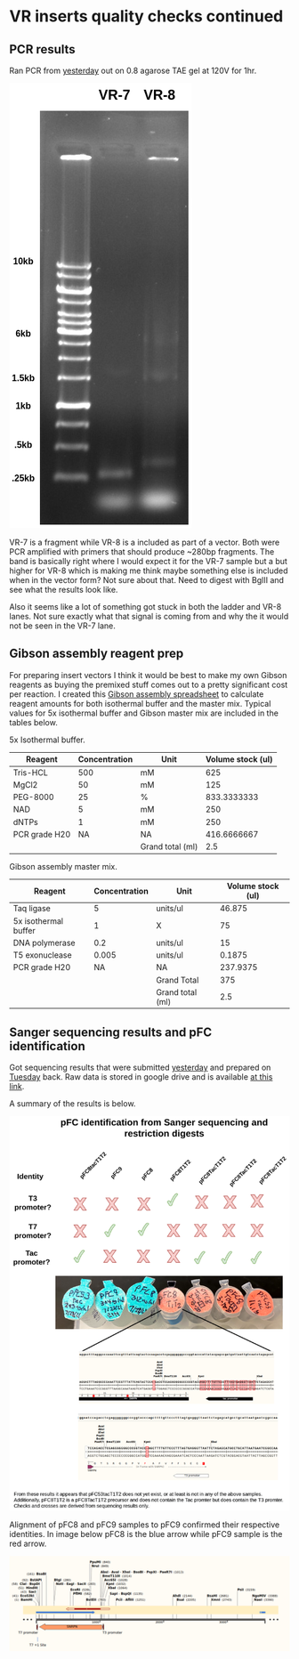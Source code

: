 # VR inserts quality checks continued

## PCR results

Ran PCR from [yesterday](13_8-18-21.md) out on 0.8 agarose TAE
gel at 120V for 1hr.

![](images/vr-7-8-PCR.png)

VR-7 is a fragment while VR-8 is a included as part of a vector.
Both were PCR amplified with primers that should produce ~280bp
fragments. The band is basically right where I would expect it
for the VR-7 sample but a but higher for VR-8 which is
making me think maybe something else is included when in the
vector form? Not sure about that. Need to digest with BglII and
see what the results look like.

Also it seems like a lot of something got stuck in both the
ladder and VR-8 lanes. Not sure exactly what that signal is coming from and why the it would not be seen in the VR-7 lane.

## Gibson assembly reagent prep

For preparing insert vectors I think it would be best to
make my own Gibson reagents as buying the premixed stuff comes
out to a pretty significant cost per reaction. I created this
[Gibson assembly spreadsheet](https://docs.google.com/spreadsheets/d/1Dd30Xx1bssh19DX4bBkxRS1dTOeNpFEqQdiE2VyVzRM/edit?usp=sharing) to calculate reagent amounts
for both isothermal buffer and the master mix. Typical values
for 5x isothermal buffer and Gibson master mix are included in
the tables below.

5x Isothermal buffer.

| Reagent       | Concentration | Unit             | Volume stock (ul) |
|---------------|---------------|------------------|-------------------|
| Tris-HCL      |           500 | mM               |               625 |
| MgCl2         |            50 | mM               |               125 |
| PEG-8000      |            25 | %                |       833.3333333 |
| NAD           |             5 | mM               |               250 |
| dNTPs         |             1 | mM               |               250 |
| PCR grade H20 | NA            | NA               |       416.6666667 |
|               |               | Grand total (ml) |               2.5 |


Gibson assembly master mix.

| Reagent              | Concentration | Unit             | Volume stock (ul) |
|----------------------|---------------|------------------|-------------------|
| Taq ligase           |             5 | units/ul         |            46.875 |
| 5x isothermal buffer |             1 | X                |                75 |
| DNA polymerase       |           0.2 | units/ul         |                15 |
| T5 exonuclease       |         0.005 | units/ul         |            0.1875 |
| PCR grade H20        | NA            | NA               |          237.9375 |
|                      |               | Grand Total      |               375 |
|                      |               | Grand total (ml) |               2.5 |

## Sanger sequencing results and pFC identification

Got sequencing results that were submitted [yesterday](13_8-18-21.md) and
prepared on [Tuesday](12_8-17-21.md) back. Raw data is stored in google
drive and is available [at this link](https://drive.google.com/drive/folders/12SuKprd8IZldUCU92ORQxrR5gL5pHfgz?usp=sharing).

A summary of the results is below.

![](images/pFC-indentification-sanger-and-RDs.png)

Alignment of pFC8 and pFC9 samples to pFC9 confirmed their respective
identities. In image below pFC8 is the blue arrow while pFC9 sample is the red
arrow.

![](images/pFC8-pFC9-seq-results.png)